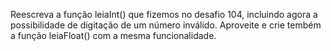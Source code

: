 Reescreva a função leiaInt() que fizemos no desafio 104, incluindo agora a possibilidade de digitação de um número inválido. Aproveite e crie tembém a função leiaFloat() com a mesma funcionalidade.